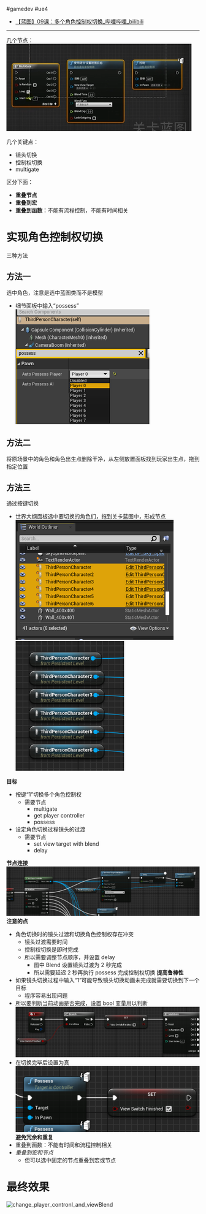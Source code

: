 #gamedev  #ue4 
- [【蓝图】09课：多个角色控制权切换\_哔哩哔哩\_bilibili](https://www.bilibili.com/video/BV164411Y732?t=94.2&p=43)
---
几个节点：
![](img/Pasted%20image%2020240116160549.png)

几个关键点：
- 镜头切换
- 控制权切换
- multigate 

区分下面：
- **重叠节点**
- **重叠到宏**
- **重叠到函数**：不能有流程控制，不能有时间相关

# 实现角色控制权切换

三种方法

## 方法一

选中角色，注意是选中蓝图类而不是模型
- 细节面板中输入“possess”
![](img/Pasted%20image%2020240116162553.png)

## 方法二

将原场景中的角色和角色出生点删除干净，从左侧放置面板找到玩家出生点，拖到指定位置


## 方法三

通过按键切换

- 世界大纲面板选中要切换的角色们，拖到关卡蓝图中，形成节点
![](img/Pasted%20image%2020240116162726.png)
![](img/Pasted%20image%2020240116162759.png)

**目标**
- 按键“1”切换多个角色控制权
	- 需要节点
		- multigate
		- get player controller
		- possess
- 设定角色切换过程镜头的过渡
	- 需要节点
		- set view target with blend
		- delay

**节点连接**
![](img/Pasted%20image%2020240116163114.png)
**注意的点**
- 角色切换时的镜头过渡和切换角色控制权存在冲突
	- 镜头过渡需要时间
	- 控制权切换是即时完成
	- 所以需要调整节点顺序，并设置 delay
		- 图中 Blend 设置镜头过渡为 2 秒完成
		- 所以需要延迟 2 秒再执行 possess 完成控制权切换
**提高鲁棒性**
- 如果镜头切换过程中输入“1”可能导致镜头切换动画未完成就需要切换到下一个目标
	- 程序容易出现问题
- 所以要判断当前动画是否完成，设置 bool 变量用以判断
![](img/Pasted%20image%2020240116163842.png)
- 在切换完毕后设置为真
![](img/Pasted%20image%2020240116163908.png)
**避免冗余和重复**
- 重叠到函数：不能有时间和流程控制相关
- *重叠到宏和节点*
	- 但可以选中固定的节点重叠到宏或节点

# 最终效果

![change_player_contronl_and_viewBlend](img/change_player_contronl_and_viewBlend.gif)



